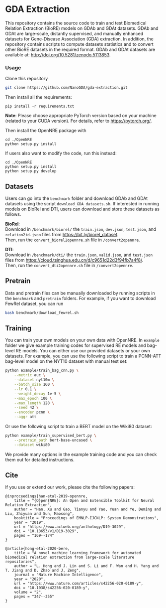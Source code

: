 # GDA Extraction
This repository contains the source code to train and test Biomedical Relation Extraction (BioRE) models on GDAb and GDAt datasets. GDAb and GDAt are large-scale, distantly supervised, and manually enhanced datasets for Gene-Disease Association (GDA) extraction. In addition, the repository contains scripts to compute datasets statistics and to convert other BioRE datasets in the required format. GDAb and GDAt datasets are available at: http://doi.org/10.5281/zenodo.5113853.

### Usage

Clone this repository

```bash
git clone https://github.com/NanoGDA/gda-extraction.git
```

Then install all the requirements:

```
pip install -r requirements.txt
```

**Note**: Please choose appropriate PyTorch version based on your machine (related to your CUDA version). For details, refer to https://pytorch.org/. 

Then install the OpenNRE package with 
```
cd ./OpenNRE
python setup.py install 
```

If users also want to modify the code, run this instead:
```
cd ./OpenNRE
python setup.py install
python setup.py develop
```

## Datasets 

Users can go into the `benchmark` folder and download GDAb and GDAt datasets using the script `download_GDA_datasets.sh`. If interested in running models on BioRel and DTI, users can download and store these datasets as follows.

<b>BioRel</b>: <br />
Download in `/benchmark/biorel/` the `train.json`, `dev.json`, `test.json`, and `relation2id.json` files from https://bit.ly/biorel_dataset. <br />
Then, run the `convert_biorel2opennre.sh` file in `/convert2opennre`.

<b>DTI</b>: <br />
Download in `/benchmark/dti/` the `train.json`, `valid.json`, and `test.json` files from https://cloud.tsinghua.edu.cn/d/c9651d22d3f94fb7a4f8/. <br />
Then, run the `convert_dti2opennre.sh` file in `/convert2opennre`.

## Pretrain
Data and pretrain files can be manually downloaded by running scripts in the ``benchmark`` and ``pretrain`` folders. For example, if you want to download FewRel dataset, you can run

```bash
bash benchmark/download_fewrel.sh
```

## Training

You can train your own models on your own data with OpenNRE. In `example` folder we give example training codes for supervised RE models and bag-level RE models. You can either use our provided datasets or your own datasets. For example, you can use the following script to train a PCNN-ATT bag-level model on the NYT10 dataset with manual test set:
```bash
python example/train_bag_cnn.py \
    --metric auc \
    --dataset nyt10m \
    --batch_size 160 \
    --lr 0.1 \
    --weight_decay 1e-5 \
    --max_epoch 100 \
    --max_length 128 \
    --seed 42 \
    --encoder pcnn \
    --aggr att
```

Or use the following script to train a BERT model on the Wiki80 dataset:
```bash
python example/train_supervised_bert.py \
    --pretrain_path bert-base-uncased \
    --dataset wiki80
```

We provide many options in the example training code and you can check them out for detailed instructions.

## Cite

If you use or extend our work, please cite the following papers:

```
@inproceedings{han-etal-2019-opennre,
    title = "{O}pen{NRE}: An Open and Extensible Toolkit for Neural Relation Extraction",
    author = "Han, Xu and Gao, Tianyu and Yao, Yuan and Ye, Deming and Liu, Zhiyuan and Sun, Maosong",
    booktitle = "Proceedings of EMNLP-IJCNLP: System Demonstrations",
    year = "2019",
    url = "https://www.aclweb.org/anthology/D19-3029",
    doi = "10.18653/v1/D19-3029",
    pages = "169--174"
}
```

```
@article{hong-etal-2020-bere,
    title = "A novel machine learning framework for automated biomedical relation extraction from large-scale literature repositories",
    author = "L. Hong and J. Lin and S. Li and F. Wan and H. Yang and T. Jiang and D. Zhao and J. Zeng",
    journal = "Nature Machine Intelligence",
    year = "2020",
    url = "https://www.nature.com/articles/s42256-020-0189-y",
    doi = "10.1038/s42256-020-0189-y",
    volume = "2",
    pages = "347--355"	
}
```

